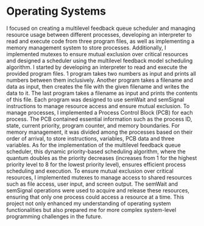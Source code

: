 # Operating Systems
I focused on creating a multilevel feedback queue scheduler and managing resource usage between different processes, developing an interpreter to read and execute code from three program files, as well as implementing a memory management system to store processes. Additionally, I implemented mutexes to ensure mutual exclusion over critical resources and designed a scheduler using the multilevel feedback model scheduling algorithm. 
I started by developing an interpreter to read and execute the provided program files. 1 program takes two numbers as input and prints all numbers between them inclusively. Another program takes a filename and data as input, then creates the file with the given filename and writes the data to it. The last program takes a filename as input and prints the contents of this file. Each program was designed to use semWait and semSignal instructions to manage resource access and ensure mutual exclusion.
To manage processes, I implemented a Process Control Block (PCB) for each process. The PCB contained essential information such as the process ID, state, current priority, program counter, and memory boundaries. For memory management, it was divided among the processes based on their order of arrival, to store instructions, variables, PCB data and three variables.
As for the implementation of the multilevel feedback queue scheduler, this dynamic priority-based scheduling algorithm, where the quantum doubles as the priority decreases (increases from 1 for the highest priority level to 8 for the lowest priority level), ensures efficient process scheduling and execution.
To ensure mutual exclusion over critical resources, I implemented mutexes to manage access to shared resources such as file access, user input, and screen output. The semWait and semSignal operations were used to acquire and release these resources, ensuring that only one process could access a resource at a time. 
This project not only enhanced my understanding of operating system functionalities but also prepared me for more complex system-level programming challenges in the future.
